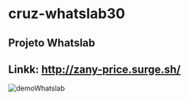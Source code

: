 # cruz-whatslab30

## Projeto Whatslab

## Linkk: http://zany-price.surge.sh/

![demoWhatslab](https://user-images.githubusercontent.com/77751963/111088859-fcf34a00-8507-11eb-867c-55ad5e1cad6d.png)


